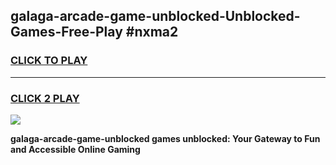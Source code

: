 
## galaga-arcade-game-unblocked-Unblocked-Games-Free-Play #nxma2
<h3>
<a href="https://us.freeplayer.one?title=galaga-arcade-game-unblocked&ref=9M">CLICK TO PLAY</a></h3>
<hr>

<h3>
<a href="https://us.freeplayer.one?title=galaga-arcade-game-unblocked&ref=9M">CLICK 2 PLAY</a>
  
</h3>

<a href="https://us.freeplayer.one?title=galaga-arcade-game-unblocked&ref=9M"><img src="https://clearcache.store/games.png"></a>


**galaga-arcade-game-unblocked games unblocked: Your Gateway to Fun and Accessible Online Gaming**
